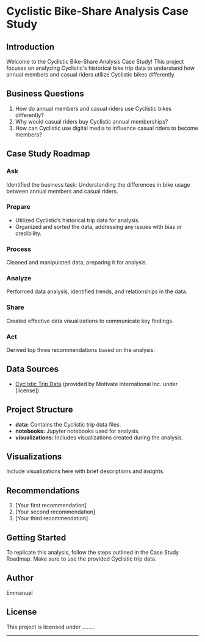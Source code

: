 # Cyclistic Bike-Share Analysis Case Study

## Introduction

Welcome to the Cyclistic Bike-Share Analysis Case Study! This project focuses on analyzing Cyclistic's historical bike trip data to understand how annual members and casual riders utilize Cyclistic bikes differently.

## Business Questions

1. How do annual members and casual riders use Cyclistic bikes differently?
2. Why would casual riders buy Cyclistic annual memberships?
3. How can Cyclistic use digital media to influence casual riders to become members?

## Case Study Roadmap

### Ask
Identified the business task: Understanding the differences in bike usage between annual members and casual riders.

### Prepare
- Utilized Cyclistic’s historical trip data for analysis.
- Organized and sorted the data, addressing any issues with bias or credibility.

### Process
Cleaned and manipulated data, preparing it for analysis.

### Analyze
Performed data analysis, identified trends, and relationships in the data.

### Share
Created effective data visualizations to communicate key findings.

### Act
Derived top three recommendations based on the analysis.

## Data Sources

- [Cyclistic Trip Data](link-to-your-data) (provided by Motivate International Inc. under [license])

## Project Structure

- **data:** Contains the Cyclistic trip data files.
- **notebooks:** Jupyter notebooks used for analysis.
- **visualizations:** Includes visualizations created during the analysis.

## Visualizations

Include visualizations here with brief descriptions and insights.

## Recommendations

1. [Your first recommendation]
2. [Your second recommendation]
3. [Your third recommendation]

## Getting Started

To replicate this analysis, follow the steps outlined in the Case Study Roadmap. Make sure to use the provided Cyclistic trip data.

## Author

Emmanuel

## License

This project is licensed under ........

---


